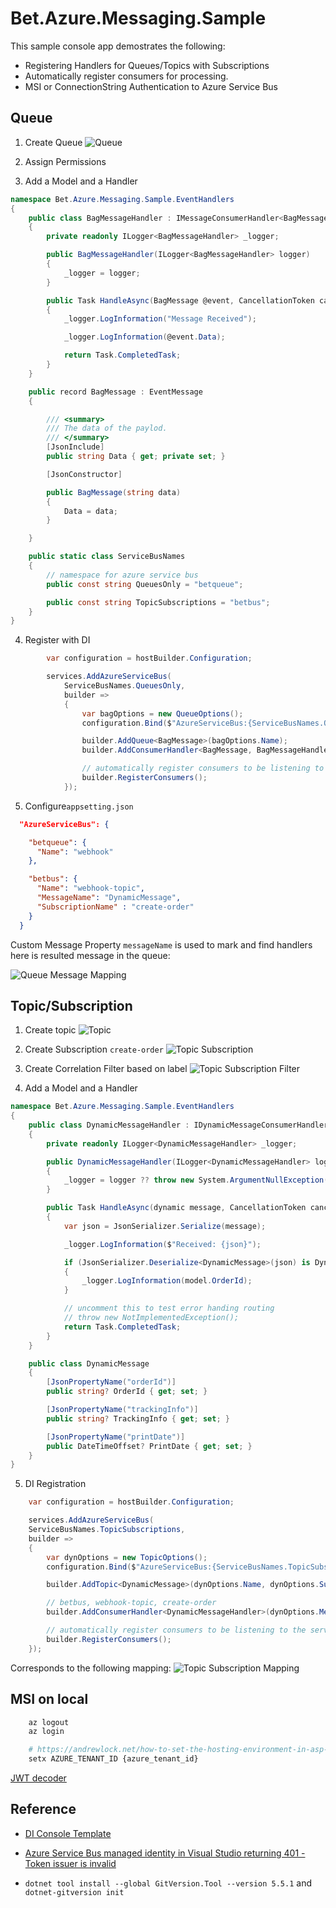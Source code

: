 ﻿# Bet.Azure.Messaging.Sample

This sample console app demostrates the following:

- Registering Handlers for Queues/Topics with Subscriptions
- Automatically register consumers for processing.
- MSI or ConnectionString Authentication to Azure Service Bus

## Queue

1. Create Queue ![Queue](../../img/azure-servicebus-queue-create.png)

2. Assign Permissions

3. Add a Model and a Handler

```csharp
namespace Bet.Azure.Messaging.Sample.EventHandlers
{
    public class BagMessageHandler : IMessageConsumerHandler<BagMessage>
    {
        private readonly ILogger<BagMessageHandler> _logger;

        public BagMessageHandler(ILogger<BagMessageHandler> logger)
        {
            _logger = logger;
        }

        public Task HandleAsync(BagMessage @event, CancellationToken cancellationToken = default)
        {
            _logger.LogInformation("Message Received");

            _logger.LogInformation(@event.Data);

            return Task.CompletedTask;
        }
    }

    public record BagMessage : EventMessage
    {

        /// <summary>
        /// The data of the paylod.
        /// </summary>
        [JsonInclude]
        public string Data { get; private set; }

        [JsonConstructor]

        public BagMessage(string data)
        {
            Data = data;
        }

    }

    public static class ServiceBusNames
    {
        // namespace for azure service bus
        public const string QueuesOnly = "betqueue";

        public const string TopicSubscriptions = "betbus";
    }
}

```

4. Register with DI

```csharp
        var configuration = hostBuilder.Configuration;

        services.AddAzureServiceBus(
            ServiceBusNames.QueuesOnly,
            builder =>
            {
                var bagOptions = new QueueOptions();
                configuration.Bind($"AzureServiceBus:{ServiceBusNames.QueuesOnly}", bagOptions);

                builder.AddQueue<BagMessage>(bagOptions.Name);
                builder.AddConsumerHandler<BagMessage, BagMessageHandler>(bagOptions.Name);

                // automatically register consumers to be listening to the service bus.
                builder.RegisterConsumers();
            });
```

5. Configure`appsetting.json`

```json
  "AzureServiceBus": {

    "betqueue": {
      "Name": "webhook"
    },

    "betbus": {
      "Name": "webhook-topic",
      "MessageName": "DynamicMessage",
      "SubscriptionName" : "create-order"
    }
  }
```

Custom Message Property `messageName` is used to mark and find handlers here is resulted message in the queue:

![Queue Message Mapping](../../img/betqueue-bagmessage-mapping.png)

## Topic/Subscription

1. Create topic ![Topic](../../img/azure-servicebus-topic-create.png)

2. Create Subscription `create-order` ![Topic Subscription](../../img/azure-servicebus-subscription-create.png)

3. Create Correlation Filter based on label ![Topic Subscription Filter](../../img/azure-servicebus-subscription-filter.png)

4. Add a Model and a Handler

```csharp
namespace Bet.Azure.Messaging.Sample.EventHandlers
{
    public class DynamicMessageHandler : IDynamicMessageConsumerHandler
    {
        private readonly ILogger<DynamicMessageHandler> _logger;

        public DynamicMessageHandler(ILogger<DynamicMessageHandler> logger)
        {
            _logger = logger ?? throw new System.ArgumentNullException(nameof(logger));
        }

        public Task HandleAsync(dynamic message, CancellationToken cancellationToken = default)
        {
            var json = JsonSerializer.Serialize(message);

            _logger.LogInformation($"Received: {json}");

            if (JsonSerializer.Deserialize<DynamicMessage>(json) is DynamicMessage model)
            {
                _logger.LogInformation(model.OrderId);
            }

            // uncomment this to test error handing routing
            // throw new NotImplementedException();
            return Task.CompletedTask;
        }
    }

    public class DynamicMessage
    {
        [JsonPropertyName("orderId")]
        public string? OrderId { get; set; }

        [JsonPropertyName("trackingInfo")]
        public string? TrackingInfo { get; set; }

        [JsonPropertyName("printDate")]
        public DateTimeOffset? PrintDate { get; set; }
    }
}
```

5. DI Registration

```csharp
    var configuration = hostBuilder.Configuration;

    services.AddAzureServiceBus(
    ServiceBusNames.TopicSubscriptions,
    builder =>
    {
        var dynOptions = new TopicOptions();
        configuration.Bind($"AzureServiceBus:{ServiceBusNames.TopicSubscriptions}", dynOptions);

        builder.AddTopic<DynamicMessage>(dynOptions.Name, dynOptions.SubscriptionName);

        // betbus, webhook-topic, create-order
        builder.AddConsumerHandler<DynamicMessageHandler>(dynOptions.MessageName, dynOptions.Name, dynOptions.SubscriptionName);

        // automatically register consumers to be listening to the service bus.
        builder.RegisterConsumers();
    });
```

Corresponds to the following mapping:
![Topic Subscription Mapping](../../img/betbus-dynamicmessage-mapping.png)

## MSI on local

```bash
    az logout
    az login

    # https://andrewlock.net/how-to-set-the-hosting-environment-in-asp-net-core/
    setx AZURE_TENANT_ID {azure_tenant_id}
```

[JWT decoder](https://jwt.ms/)

## Reference

- [DI Console Template](https://github.com/kdcllc/Bet.Extensions.Templating)
- [Azure Service Bus managed identity in Visual Studio returning 401 - Token issuer is invalid](https://stackoverflow.com/questions/67671421/azure-service-bus-managed-identity-in-visual-studio-returning-401-token-issuer)

- `dotnet tool install --global GitVersion.Tool --version 5.5.1` and `dotnet-gitversion init`
